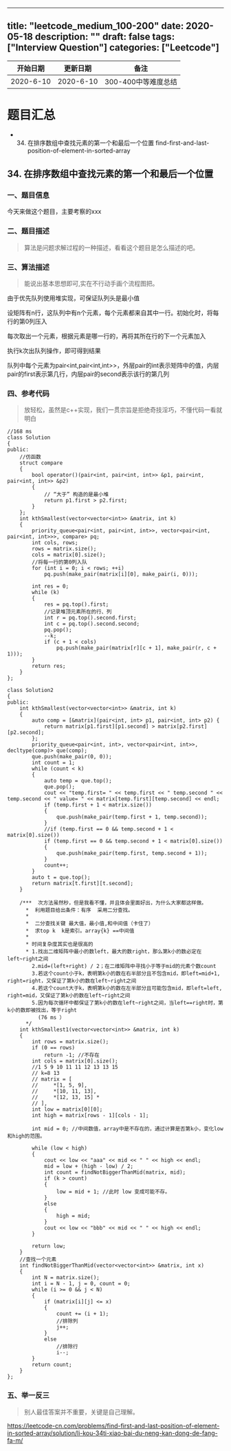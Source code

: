 
---
title: "leetcode_medium_100-200"
date: 2020-05-18
description: ""
draft: false
tags: ["Interview Question"]
categories: ["Leetcode"]
---


| 开始日期     | 更新日期     | 备注     |
| --------- | ------------ | -------- |
| 2020-6-10 | 2020-6-10 | 300-400中等难度总结|

#  题目汇总
- 34. 在排序数组中查找元素的第一个和最后一个位置
  find-first-and-last-position-of-element-in-sorted-array






## 34. 在排序数组中查找元素的第一个和最后一个位置

### 一、**题目信息**
今天来做这个题目，主要考察的xxx 


### 二、**题目描述**
> 算法是问题求解过程的一种描述，看看这个题目是怎么描述的吧。

### 三、**算法描述**
> 能说出基本思想即可,实在不行动手画个流程图把。

由于优先队列使用堆实现，可保证队列头是最小值

设矩阵有n行，这队列中有n个元素，每个元素都来自其中一行。初始化时，将每行的第0列压入

每次取出一个元素，根据元素是哪一行的，再将其所在行的下一个元素加入

执行k次出队列操作，即可得到结果

队列中每个元素为pair<int,pair<int,int>>，外层pair的int表示矩阵中的值，内层pair的first表示第几行，内层pair的second表示该行的第几列

### 四、**参考代码**
> 放轻松，虽然是c++实现，我们一贯宗旨是拒绝奇技淫巧，不懂代码一看就明白

~~~
//168 ms
class Solution
{
public:
    //仿函数
    struct compare
    {
        bool operator()(pair<int, pair<int, int>> &p1, pair<int, pair<int, int>> &p2)
        {
            // “大于” 构造的是最小堆
            return p1.first > p2.first;
        }
    };
    int kthSmallest(vector<vector<int>> &matrix, int k)
    {
        priority_queue<pair<int, pair<int, int>>, vector<pair<int, pair<int, int>>>, compare> pq;
        int cols, rows;
        rows = matrix.size();
        cols = matrix[0].size();
        //将每一行的第0列入队
        for (int i = 0; i < rows; ++i)
            pq.push(make_pair(matrix[i][0], make_pair(i, 0)));

        int res = 0;
        while (k)
        {
            res = pq.top().first;
            //记录堆顶元素所在的行、列
            int r = pq.top().second.first;
            int c = pq.top().second.second;
            pq.pop();
            --k;
            if (c + 1 < cols)
                pq.push(make_pair(matrix[r][c + 1], make_pair(r, c + 1)));
        }
        return res;
    }
};

class Solution2
{
public:
    int kthSmallest(vector<vector<int>> &matrix, int k)
    {
        auto comp = [&matrix](pair<int, int> p1, pair<int, int> p2) {
            return matrix[p1.first][p1.second] > matrix[p2.first][p2.second];
        };
        priority_queue<pair<int, int>, vector<pair<int, int>>, decltype(comp)> que(comp);
        que.push(make_pair(0, 0));
        int count = 1;
        while (count < k)
        {
            auto temp = que.top();
            que.pop();
            cout << "temp.first= " << temp.first << " temp.second " << temp.second << " value= " << matrix[temp.first][temp.second] << endl;
            if (temp.first + 1 < matrix.size())
            {
                que.push(make_pair(temp.first + 1, temp.second));
            }
            //if (temp.first == 0 && temp.second + 1 < matrix[0].size())
            if (temp.first == 0 && temp.second + 1 < matrix[0].size())
            {
                que.push(make_pair(temp.first, temp.second + 1));
            }
            count++;
        }
        auto t = que.top();
        return matrix[t.first][t.second];
    }

    /***  次方法虽然秒，但是我看不懂，并且体会里面好出，为什么大家都这样做。
      *  利用题目给出条件：有序  采用二分查找。
      *  
      *  二分查找关键 最大值，最小值,和中间值（卡住了）
      *  求top k  k是索引。array{k} ==中间值
      *  
      * 时间复杂度其实也是很高的
      * 1.找出二维矩阵中最小的数left，最大的数right，那么第k小的数必定在left~right之间
        2.mid=(left+right) / 2；在二维矩阵中寻找小于等于mid的元素个数count
        3.若这个count小于k，表明第k小的数在右半部分且不包含mid，即left=mid+1, right=right，又保证了第k小的数在left~right之间
        4.若这个count大于k，表明第k小的数在左半部分且可能包含mid，即left=left, right=mid，又保证了第k小的数在left~right之间
        5.因为每次循环中都保证了第k小的数在left~right之间，当left==right时，第k小的数即被找出，等于right 
          (76 ms ）
      */
    int kthSmallest1(vector<vector<int>> &matrix, int k)
    {
        int rows = matrix.size();
        if (0 == rows)
            return -1; //不存在
        int cols = matrix[0].size();
        //1 5 9 10 11 11 12 13 13 15
        // k=8 13
        // matrix = [
        //     *⁠[1, 5, 9],
        //     *⁠[10, 11, 13],
        //     *⁠[12, 13, 15] *
        // ],
        int low = matrix[0][0];
        int high = matrix[rows - 1][cols - 1];

        int mid = 0; //中间数值，array中是不存在的，通过计算是否第k小，变化low 和high的范围。

        while (low < high)
        {
            cout << low << "aaa" << mid << " " << high << endl;
            mid = low + (high - low) / 2;
            int count = findNotBiggerThanMid(matrix, mid);
            if (k > count)
            {
                low = mid + 1; //此时 low 变成可能不存。
            }
            else
            {
                high = mid;
            }
            cout << low << "bbb" << mid << " " << high << endl;
        }

        return low;
    }
    //查找一个元素
    int findNotBiggerThanMid(vector<vector<int>> &matrix, int x)
    {
        int N = matrix.size();
        int i = N - 1, j = 0, count = 0;
        while (i >= 0 && j < N)
        {
            if (matrix[i][j] <= x)
            {
                count += (i + 1);
                //排除列
                j++;
            }
            else
                //排除行
                i--;
        }
        return count;
    }
};
~~~


### 五、举一反三
> 别人最佳答案并不重要，关键是自己理解。

https://leetcode-cn.com/problems/find-first-and-last-position-of-element-in-sorted-array/solution/li-kou-34ti-xiao-bai-du-neng-kan-dong-de-fang-fa-m/


